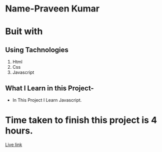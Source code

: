 # Name-Praveen Kumar 

# Buit with
## Using Tachnologies
1. Html
2. Css
3. Javascript



 ## What I Learn in this Project-

- In This Project I Learn Javascript.


# Time taken to finish this project is 4 hours.

[Live link](https://admirable-sable-f31103.netlify.app/)


